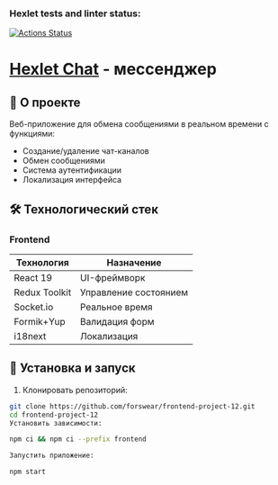 ### Hexlet tests and linter status:

[![Actions Status](https://github.com/forswear/frontend-project-12/actions/workflows/hexlet-check.yml/badge.svg)](https://github.com/forswear/frontend-project-12/actions)

# [Hexlet Chat](https://frontend-project-12-ldzn.onrender.com/) - мессенджер

## 📌 О проекте

Веб-приложение для обмена сообщениями в реальном времени с функциями:

- Создание/удаление чат-каналов
- Обмен сообщениями
- Система аутентификации
- Локализация интерфейса

## 🛠 Технологический стек

### Frontend

| Технология    | Назначение            |
| ------------- | --------------------- |
| React 19      | UI-фреймворк          |
| Redux Toolkit | Управление состоянием |
| Socket.io     | Реальное время        |
| Formik+Yup    | Валидация форм        |
| i18next       | Локализация           |

## 🚀 Установка и запуск

1. Клонировать репозиторий:

```bash
git clone https://github.com/forswear/frontend-project-12.git
cd frontend-project-12
Установить зависимости:

npm ci && npm ci --prefix frontend

Запустить приложение:

npm start
```
